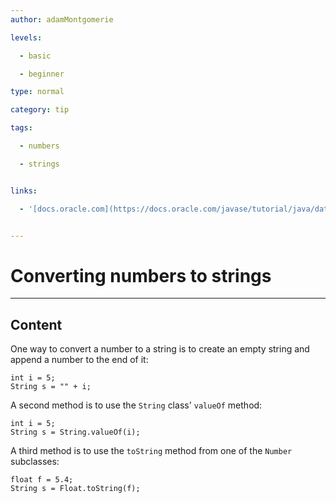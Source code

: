 ```yaml
---
author: adamMontgomerie

levels:

  - basic

  - beginner

type: normal

category: tip

tags:

  - numbers

  - strings


links:

  - '[docs.oracle.com](https://docs.oracle.com/javase/tutorial/java/data/converting.html){website}'


---
```


# Converting numbers to strings

---

## Content

One way to convert a number to a string is to create an empty string and append a number to the end of it:

```
int i = 5;
String s = "" + i;
```

A second method is to use the `String` class' `valueOf` method:

```
int i = 5;
String s = String.valueOf(i);
```

A third method is to use the `toString` method from one of the `Number` subclasses:

```
float f = 5.4;
String s = Float.toString(f);
```

